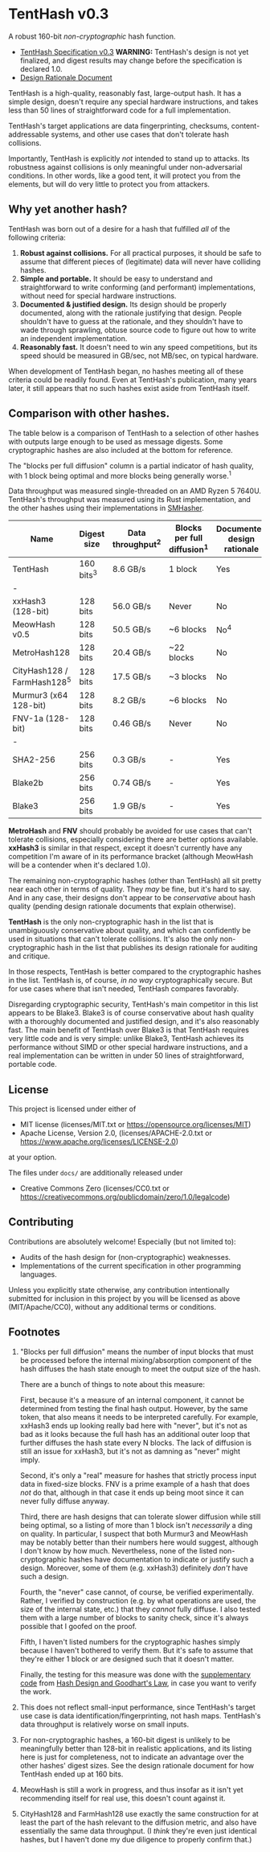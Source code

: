 # TentHash v0.3

A robust 160-bit *non-cryptographic* hash function.

- [TentHash Specification v0.3](docs/specification.md) **WARNING:** TentHash's design is not yet finalized, and digest results may change before the specification is declared 1.0.
- [Design Rationale Document](docs/design_rationale.md)

TentHash is a high-quality, reasonably fast, large-output hash.  It has a simple design, doesn't require any special hardware instructions, and takes less than 50 lines of straightforward code for a full implementation.

TentHash's target applications are data fingerprinting, checksums, content-addressable systems, and other use cases that don't tolerate hash collisions.

Importantly, TentHash is explicitly *not* intended to stand up to attacks.  Its robustness against collisions is only meaningful under non-adversarial conditions.  In other words, like a good tent, it will protect you from the elements, but will do very little to protect you from attackers.


## Why yet another hash?

TentHash was born out of a desire for a hash that fulfilled *all* of the following criteria:

1. **Robust against collisions.**  For all practical purposes, it should be safe to assume that different pieces of (legitimate) data will never have colliding hashes.
2. **Simple and portable.**  It should be easy to understand and straightforward to write conforming (and performant) implementations, without need for special hardware instructions.
3. **Documented & justified design.**  Its design should be properly documented, along with the rationale justifying that design.  People shouldn't have to guess at the rationale, and they shouldn't have to wade through sprawling, obtuse source code to figure out how to write an independent implementation.
4. **Reasonably fast.**  It doesn't need to win any speed competitions, but its speed should be measured in GB/sec, not MB/sec, on typical hardware.

When development of TentHash began, no hashes meeting all of these criteria could be readily found.  Even at TentHash's publication, many years later, it still appears that no such hashes exist aside from TentHash itself.


## Comparison with other hashes.

The table below is a comparison of TentHash to a selection of other hashes with outputs large enough to be used as message digests.  Some cryptographic hashes are also included at the bottom for reference.

The "blocks per full diffusion" column is a partial indicator of hash quality, with 1 block being optimal and more blocks being generally worse.<sup>1</sup>

Data throughput was measured single-threaded on an AMD Ryzen 5 7640U.  TentHash's throughput was measured using its Rust implementation, and the other hashes using their implementations in [SMHasher](https://github.com/rurban/smhasher).

| Name                                  | Digest size          | Data throughput<sup>2</sup> | Blocks per full diffusion<sup>1</sup> | Documented design rationale |
|---------------------------------------|----------------------|-----------------------------|---------------------------------------|-----------------------------|
| TentHash                              | 160 bits<sup>3</sup> | 8.6 GB/s                    | 1 block                               | Yes                         |
| -                                     |                      |                             |                                       |                             |
| xxHash3 (128-bit)                     | 128 bits             | 56.0 GB/s                   | Never                                 | No                          |
| MeowHash v0.5                         | 128 bits             | 50.5 GB/s                   | ~6 blocks                             | No<sup>4</sup>              |
| MetroHash128                          | 128 bits             | 20.4 GB/s                   | ~22 blocks                            | No                          |
| CityHash128 / FarmHash128<sup>5</sup> | 128 bits             | 17.5 GB/s                   | ~3 blocks                             | No                          |
| Murmur3 (x64 128-bit)                 | 128 bits             | 8.2 GB/s                    | ~6 blocks                             | No                          |
| FNV-1a (128-bit)                      | 128 bits             | 0.46 GB/s                   | Never                                 | No                          |
| -                                     |                      |                             |                                       |                             |
| SHA2-256                              | 256 bits             | 0.3 GB/s                    | -                                     | Yes                         |
| Blake2b                               | 256 bits             | 0.74 GB/s                   | -                                     | Yes                         |
| Blake3                                | 256 bits             | 1.9 GB/s                    | -                                     | Yes                         |

**MetroHash** and **FNV** should probably be avoided for use cases that can't tolerate collisions, especially considering there are better options available.  **xxHash3** is similar in that respect, except it doesn't currently have any competition I'm aware of in its performance bracket (although MeowHash will be a contender when it's declared 1.0).

The remaining non-cryptographic hashes (other than TentHash) all sit pretty near each other in terms of quality.  They *may* be fine, but it's hard to say.  And in any case, their designs don't appear to be *conservative* about hash quality (pending design rationale documents that explain otherwise).

**TentHash** is the only non-cryptographic hash in the list that is unambiguously conservative about quality, and which can confidently be used in situations that can't tolerate collisions.  It's also the only non-cryptographic hash in the list that publishes its design rationale for auditing and critique.

In those respects, TentHash is better compared to the cryptographic hashes in the list.  TentHash is, of course, *in no way* cryptographically secure.  But for use cases where that isn't needed, TentHash compares favorably.

Disregarding cryptographic security, TentHash's main competitor in this list appears to be Blake3.  Blake3 is of course conservative about hash quality with a thoroughly documented and justified design, and it's also reasonably fast.  The main benefit of TentHash over Blake3 is that TentHash requires very little code and is very simple: unlike Blake3, TentHash achieves its performance without SIMD or other special hardware instructions, and a real implementation can be written in under 50 lines of straightforward, portable code.


## License

This project is licensed under either of

* MIT license (licenses/MIT.txt or https://opensource.org/licenses/MIT)
* Apache License, Version 2.0, (licenses/APACHE-2.0.txt or https://www.apache.org/licenses/LICENSE-2.0)

at your option.

The files under `docs/` are additionally released under

* Creative Commons Zero (licenses/CC0.txt or https://creativecommons.org/publicdomain/zero/1.0/legalcode)


## Contributing

Contributions are absolutely welcome!  Especially (but not limited to):

* Audits of the hash design for (non-cryptographic) weaknesses.
* Implementations of the current specification in other programming languages.

Unless you explicitly state otherwise, any contribution intentionally submitted for inclusion in this project by you will be licensed as above (MIT/Apache/CC0), without any additional terms or conditions.


## Footnotes

1. "Blocks per full diffusion" means the number of input blocks that must be processed before the internal mixing/absorption component of the hash diffuses the hash state enough to meet the output size of the hash.

   There are a bunch of things to note about this measure:

   First, because it's a measure of an internal component, it cannot be determined from testing the final hash output.  However, by the same token, that also means it needs to be interpreted carefully.  For example, xxHash3 ends up looking really bad here with "never", but it's not as bad as it looks because the full hash has an additional outer loop that further diffuses the hash state every N blocks.  The lack of diffusion is still an issue for xxHash3, but it's not as damning as "never" might imply.

   Second, it's only a "real" measure for hashes that strictly process input data in fixed-size blocks.  FNV is a prime example of a hash that does *not* do that, although in that case it ends up being moot since it can never fully diffuse anyway.

   Third, there are hash designs that can tolerate slower diffusion while still being optimal, so a listing of more than 1 block isn't *necessarily* a ding on quality.  In particular, I suspect that both Murmur3 and MeowHash may be notably better than their numbers here would suggest, although I don't know by how much.  Nevertheless, none of the listed non-cryptographic hashes have documentation to indicate or justify such a design.  Moreover, some of them (e.g. xxHash3) definitely *don't* have such a design.

   Fourth, the "never" case cannot, of course, be verified experimentally.  Rather, I verified by construction (e.g. by what operations are used, the size of the internal state, etc.) that they *cannot* fully diffuse.  I also tested them with a large number of blocks to sanity check, since it's always possible that I goofed on the proof.

   Fifth, I haven't listed numbers for the cryptographic hashes simply because I haven't bothered to verify them.  But it's safe to assume that they're either 1 block or are designed such that it doesn't matter.

   Finally, the testing for this measure was done with the [supplementary code](https://github.com/cessen/goodhart_hash_supplemental) from [Hash Design and Goodhart's Law](https://blog.cessen.com/post/2024_07_10_hash_design_and_goodharts_law), in case you want to verify the work.

2. This does not reflect small-input performance, since TentHash's target use case is data identification/fingerprinting, not hash maps.  TentHash's data throughput is relatively worse on small inputs.

3. For non-cryptographic hashes, a 160-bit digest is unlikely to be meaningfully better than 128-bit in realistic applications, and its listing here is just for completeness, not to indicate an advantage over the other hashes' digest sizes.  See the design rationale document for how TentHash ended up at 160 bits.

4. MeowHash is still a work in progress, and thus insofar as it isn't yet recommending itself for real use, this doesn't count against it.

5. CityHash128 and FarmHash128 use exactly the same construction for at least the part of the hash relevant to the diffusion metric, and also have essentially the same data throughput.  (I *think* they're even just identical hashes, but I haven't done my due diligence to properly confirm that.)
